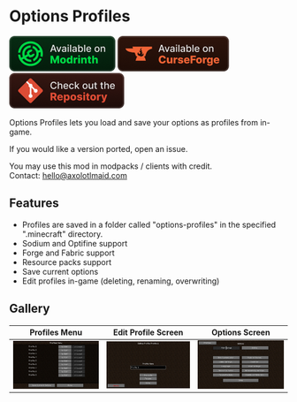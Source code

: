 # Options Profiles

[![Modrinth](https://github.com/intergrav/devins-badges/blob/v3/assets/cozy/available/modrinth_64h.png?raw=true)](https://modrinth.com/mod/options-profiles)
[![Curseforge](https://github.com/intergrav/devins-badges/blob/v3/assets/cozy/available/curseforge_64h.png?raw=true)](https://curseforge.com/minecraft/mc-mods/options-profiles)
[![GitHub](https://github.com/intergrav/devins-badges/blob/v3/assets/cozy/available/git_64h.png?raw=true)](https://github.com/AxolotlMaid/options-profiles)

Options Profiles lets you load and save your options as profiles from in-game.

If you would like a version ported, open an issue.

You may use this mod in modpacks / clients with credit.<br/>
Contact: hello@axolotlmaid.com

## Features
- Profiles are saved in a folder called "options-profiles" in the specified ".minecraft" directory.
- Sodium and Optifine support
- Forge and Fabric support
- Resource packs support
- Save current options
- Edit profiles in-game (deleting, renaming, overwriting)

## Gallery

Profiles Menu              | Edit Profile Screen       | Options Screen
:-------------------------:|:-------------------------:|:-------------------------:
<img src="https://raw.githubusercontent.com/AxolotlMaid/options-profiles/1.20.2/gallery/profiles-menu.png" alt="profiles list" width="500"/> | <img src="https://raw.githubusercontent.com/AxolotlMaid/options-profiles/1.20.2/gallery/edit-profile-screen.png" alt="edit profile screen" width="500"/> | <img src="https://raw.githubusercontent.com/AxolotlMaid/options-profiles/1.20.2/gallery/options-screen.png" alt="options screen" width="500"/>
